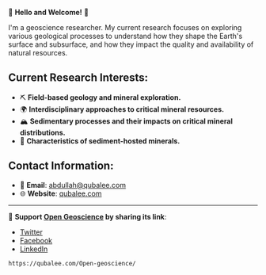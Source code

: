 🌟 **Hello and Welcome!** 🌟

I'm a geoscience researcher. My current research focuses on exploring various geological processes to understand how they shape the Earth's surface and subsurface, and how they impact the quality and availability of natural resources.

## **Current Research Interests**:

- ⛏️ **Field-based geology and mineral exploration.**
- 🌍 **Interdisciplinary approaches to critical mineral resources.**
- 🏔️ **Sedimentary processes and their impacts on critical mineral distributions.**
- 💎 **Characteristics of sediment-hosted minerals.**

## **Contact Information**:

- 📧 **Email**: [abdullah@qubalee.com](mailto:abdullah@qubalee.com)
- 🌐 **Website**: [qubalee.com](http://qubalee.com)

____
🙌 **Support [Open Geoscience](https://qubalee.com/posts/2025/04/open-geoscience) by sharing its link**: 
- [Twitter](https://twitter.com/share?url=https://qubalee.com/posts/2025/04/open-geoscience) 
- [Facebook](https://www.facebook.com/sharer/sharer.php?u=https://qubalee.com/posts/2025/04/open-geoscience) 
- [LinkedIn](https://www.linkedin.com/sharing/share-offsite/?url=https://qubalee.com/posts/2025/04/open-geoscience)
```copy
https://qubalee.com/Open-geoscience/
```
